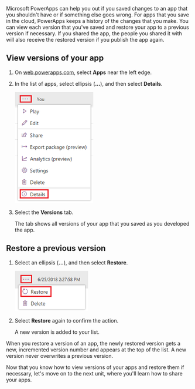 Microsoft PowerApps can help you out if you saved changes to an app that you shouldn't have or if something else goes wrong. For apps that you save in the cloud, PowerApps keeps a history of the changes that you make. You can view each version that you've saved and restore your app to a previous version if necessary. If you shared the app, the people you shared it with will also receive the restored version if you publish the app again.

## View versions of your app

1. On [web.powerapps.com](http://web.powerapps.com), select **Apps** near the left edge.

1. In the list of apps, select ellipsis (**...**), and then select **Details**.

    ![View app versions](../media/powerapps-versions-details2.png)

1. Select the **Versions** tab.

    The tab shows all versions of your app that you saved as you developed the app.

## Restore a previous version

1. Select an ellipsis (**...**), and then select **Restore**.

    ![Restore version](../media/restore-version.png)

1. Select **Restore** again to confirm the action.

    A new version is added to your list.

When you restore a version of an app, the newly restored version gets a new, incremented version number and appears at the top of the list. A new version never overwrites a previous version.

Now that you know how to view versions of your apps and restore them if necessary, let's move on to the next unit, where you'll learn how to share your apps.